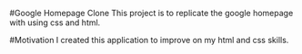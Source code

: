 #Google Homepage Clone
This project is to replicate the google homepage with using css and html.

#Motivation 
I created this application to improve on my html and css skills.
